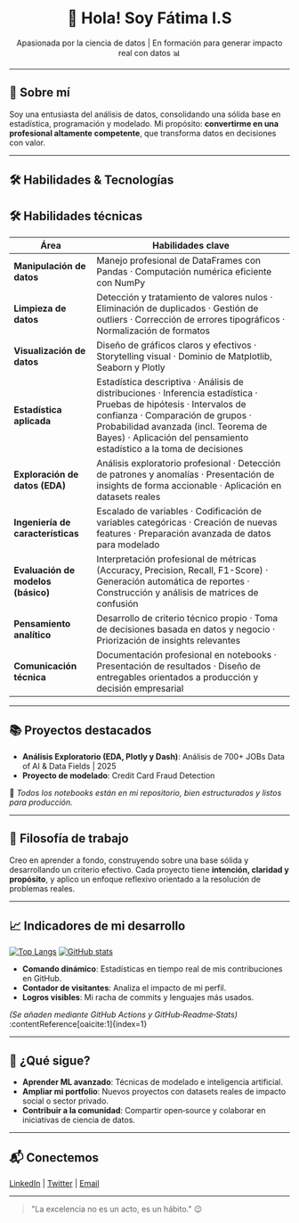 <h1 align="center">👋 Hola! Soy Fátima I.S</h1>
<p align="center">
  Apasionada por la ciencia de datos | En formación para generar impacto real con datos 📊
</p>

---

## 🚀 Sobre mí
Soy una entusiasta del análisis de datos, consolidando una sólida base en estadística, programación y modelado. Mi propósito: **convertirme en una profesional altamente competente**, que transforma datos en decisiones con valor.

---

## 🛠️ Habilidades & Tecnologías
## 🛠️ Habilidades técnicas

| Área                              | Habilidades clave |
|-----------------------------------|--------------------|
| **Manipulación de datos**         | Manejo profesional de DataFrames con Pandas · Computación numérica eficiente con NumPy |
| **Limpieza de datos**             | Detección y tratamiento de valores nulos · Eliminación de duplicados · Gestión de outliers · Corrección de errores tipográficos · Normalización de formatos |
| **Visualización de datos**        | Diseño de gráficos claros y efectivos · Storytelling visual · Dominio de Matplotlib, Seaborn y Plotly |
| **Estadística aplicada**         | Estadística descriptiva · Análisis de distribuciones · Inferencia estadística · Pruebas de hipótesis · Intervalos de confianza · Comparación de grupos · Probabilidad avanzada (incl. Teorema de Bayes) · Aplicación del pensamiento estadístico a la toma de decisiones |
| **Exploración de datos (EDA)**    | Análisis exploratorio profesional · Detección de patrones y anomalías · Presentación de insights de forma accionable · Aplicación en datasets reales |
| **Ingeniería de características** | Escalado de variables · Codificación de variables categóricas · Creación de nuevas features · Preparación avanzada de datos para modelado |
| **Evaluación de modelos (básico)**| Interpretación profesional de métricas (Accuracy, Precision, Recall, F1-Score) · Generación automática de reportes · Construcción y análisis de matrices de confusión |
| **Pensamiento analítico**         | Desarrollo de criterio técnico propio · Toma de decisiones basada en datos y negocio · Priorización de insights relevantes |
| **Comunicación técnica**          | Documentación profesional en notebooks · Presentación de resultados · Diseño de entregables orientados a producción y decisión empresarial |

---

## 📚 Proyectos destacados

- **Análisis Exploratorio (EDA, Plotly y Dash)**: Análisis de 700+ JOBs Data of AI & Data Fields | 2025
- **Proyecto de modelado**: Credit Card Fraud Detection

🔗 *Todos los notebooks están en mi repositorio, bien estructurados y listos para producción.*

---

## 🌱 Filosofía de trabajo
Creo en aprender a fondo, construyendo sobre una base sólida y desarrollando un criterio efectivo. Cada proyecto tiene **intención, claridad y propósito**, y aplico un enfoque reflexivo orientado a la resolución de problemas reales.

---

## 📈 Indicadores de mi desarrollo

[![Top Langs](https://github-readme-stats.vercel.app/api/top-langs/?username=kumichin&layout=compact&theme=tokyonight)](https://github.com/anuraghazra/github-readme-stats) [![GitHub stats](https://github-readme-stats.vercel.app/api?username=kumichin&theme=tokyonight)](https://github.com/anuraghazra/github-readme-stats)


- **Comando dinámico**: Estadísticas en tiempo real de mis contribuciones en GitHub.
- **Contador de visitantes**: Analiza el impacto de mi perfil.
- **Logros visibles**: Mi racha de commits y lenguajes más usados.

*(Se añaden mediante GitHub Actions y GitHub‑Readme‑Stats)* :contentReference[oaicite:1]{index=1}

---

## 🔭 ¿Qué sigue?
- **Aprender ML avanzado**: Técnicas de modelado e inteligencia artificial.
- **Ampliar mi portfolio**: Nuevos proyectos con datasets reales de impacto social o sector privado.
- **Contribuir a la comunidad**: Compartir open‑source y colaborar en iniciativas de ciencia de datos.

---

## 📬 Conectemos
[LinkedIn](https://www.linkedin.com/in/tu-perfil) | [Twitter](https://twitter.com/tu-perfil) | [Email](mailto:tu.email@dominio.com)

---

> "La excelencia no es un acto, es un hábito." 😉



